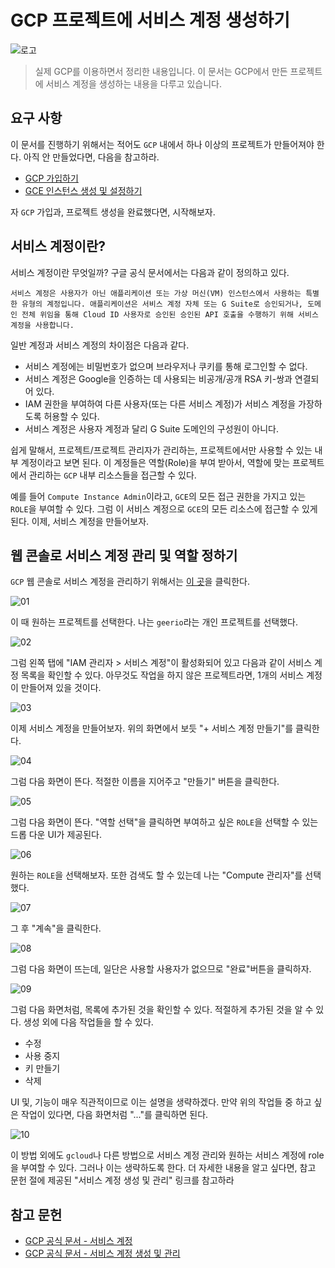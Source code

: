 # GCP 프로젝트에 서비스 계정 생성하기

![로고](../logo.png)

> 실제 GCP를 이용하면서 정리한 내용입니다. 이 문서는 GCP에서 만든 프로젝트에 서비스 계정을 생성하는 내용을 다루고 있습니다.


## 요구 사항

이 문서를 진행하기 위해서는 적어도 `GCP` 내에서 하나 이상의 프로젝트가 만들어져야 한다. 아직 안 만들었다면, 다음을 참고하라.

* [GCP 가입하기](https://gurumee92.github.io/2020/09/gcp-%EA%B0%80%EC%9E%85%ED%95%98%EA%B8%B0/)
* [GCE 인스턴스 생성 및 설정하기](https://gurumee92.github.io/2020/09/gce-%EC%9D%B8%EC%8A%A4%ED%84%B4%EC%8A%A4-%EC%83%9D%EC%84%B1-%EB%B0%8F-%EC%84%A4%EC%A0%95%ED%95%98%EA%B8%B0/)

자 `GCP` 가입과, 프로젝트 생성을 완료했다면, 시작해보자.


## 서비스 계정이란?

서비스 계정이란 무엇일까? 구글 공식 문서에서는 다음과 같이 정의하고 있다.

    서비스 계정은 사용자가 아닌 애플리케이션 또는 가상 머신(VM) 인스턴스에서 사용하는 특별한 유형의 계정입니다. 애플리케이션은 서비스 계정 자체 또는 G Suite로 승인되거나, 도메인 전체 위임을 통해 Cloud ID 사용자로 승인된 승인된 API 호출을 수행하기 위해 서비스 계정을 사용합니다.

일반 계정과 서비스 계정의 차이점은 다음과 같다.

* 서비스 계정에는 비밀번호가 없으며 브라우저나 쿠키를 통해 로그인할 수 없다.
* 서비스 계정은 Google을 인증하는 데 사용되는 비공개/공개 RSA 키-쌍과 연결되어 있다.
* IAM 권한을 부여하여 다른 사용자(또는 다른 서비스 계정)가 서비스 계정을 가장하도록 허용할 수 있다.
* 서비스 계정은 사용자 계정과 달리 G Suite 도메인의 구성원이 아니다.

쉽게 말해서, 프로젝트/프로젝트 관리자가 관리하는, 프로젝트에서만 사용할 수 있는 내부 계정이라고 보면 된다. 이 계정들은 역할(Role)을 부여 받아서, 역할에 맞는 프로젝트에서 관리하는 `GCP` 내부 리소스들을 접근할 수 있다.

예를 들어 `Compute Instance Admin`이라고, `GCE`의 모든 접근 권한을 가지고 있는 `ROLE`을 부여할 수 있다. 그럼 이 서비스 계정으로 `GCE`의 모든 리소스에 접근할 수 있게 된다. 이제, 서비스 계정을 만들어보자.


## 웹 콘솔로 서비스 계정 관리 및 역할 정하기

`GCP` 웹 콘솔로 서비스 계정을 관리하기 위해서는 [이 곳](https://console.cloud.google.com/iam-admin/serviceaccounts)을 클릭한다.

![01](./01.png)

이 때 원하는 프로젝트를 선택한다. 나는 `geerio`라는 개인 프로젝트를 선택했다.

![02](./02.png)

그럼 왼쪽 탭에 "IAM 관리자 > 서비스 계정"이 활성화되어 있고 다음과 같이 서비스 계정 목록을 확인할 수 있다. 아무것도 작업을 하지 않은 프로젝트라면, 1개의 서비스 계정이 만들어져 있을 것이다.

![03](./03.png)

이제 서비스 계정을 만들어보자. 위의 화면에서 보듯 "+ 서비스 계정 만들기"를 클릭한다.

![04](./04.png)

그럼 다음 화면이 뜬다. 적절한 이름을 지어주고 "만들기" 버튼을 클릭한다.

![05](./05.png)

그럼 다음 화면이 뜬다. "역할 선택"을 클릭하면 부여하고 싶은 `ROLE`을 선택할 수 있는 드롭 다운 UI가 제공된다. 

![06](./06.png)

원하는 `ROLE`을 선택해보자. 또한 검색도 할 수 있는데 나는 "Compute 관리자"를 선택했다.

![07](./07.png)

그 후 "계속"을 클릭한다.

![08](./08.png)

그럼 다음 화면이 뜨는데, 일단은 사용할 사용자가 없으므로 "완료"버튼을 클릭하자.

![09](./09.png)

그럼 다음 화면처럼, 목록에 추가된 것을 확인할 수 있다. 적절하게 추가된 것을 알 수 있다. 생성 외에 다음 작업들을 할 수 있다.

* 수정
* 사용 중지
* 키 만들기
* 삭제

UI 및, 기능이 매우 직관적이므로 이는 설명을 생략하겠다. 만약 위의 작업들 중 하고 싶은 작업이 있다면, 다음 화면처럼 "..."를 클릭하면 된다.

![10](./10.png)

이 방법 외에도 `gcloud`나 다른 방법으로 서비스 계정 관리와 원하는 서비스 계정에 role을 부여할 수 있다. 그러나 이는 생략하도록 한다. 더 자세한 내용을 알고 싶다면, 참고 문헌 절에 제공된 "서비스 계정 생성 및 관리" 링크를 참고하라


## 참고 문헌

* [GCP 공식 문서 - 서비스 계정](https://cloud.google.com/iam/docs/service-accounts?hl=ko)
* [GCP 공식 문서 - 서비스 계정 생성 및 관리](https://cloud.google.com/iam/docs/creating-managing-service-accounts?hl=ko)